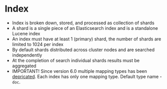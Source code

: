 # Index #

* Index is broken down, stored, and processed as collection of shards
* A shard is a single piece of an Elasticsearch index and is a standalone Lucene index
* An index must have at least 1 (primary) shard, the number of shards are limited to 1024 per index
* By default shards distributed across cluster nodes and are searched independently
* At the completion of search individual shards results must be aggregated
* IMPORTANT! Since version 6.0 multiple mapping types has been [depricated](https://www.elastic.co/guide/en/elasticsearch/reference/master/removal-of-types.html). Each index has only one mapping type. Default type name - `doc`.

